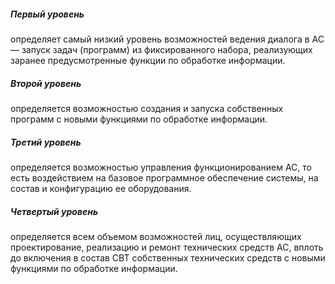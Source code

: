 ##### Первый уровень

определяет самый низкий уровень возможностей ведения диалога в АС — запуск задач (программ) из фиксированного набора, реализующих заранее предусмотренные функции по обработке информации.

##### Второй уровень

определяется возможностью создания и запуска собственных программ с новыми функциями по обработке информации.

##### Третий уровень

определяется возможностью управления функционированием АС, то есть воздействием на базовое программное обеспечение системы, на состав и конфигурацию ее оборудования.

##### Четвертый уровень

определяется всем объемом возможностей лиц, осуществляющих проектирование, реализацию и ремонт технических средств АС, вплоть до включения в состав СВТ собственных технических средств с новыми функциями по обработке информации.
